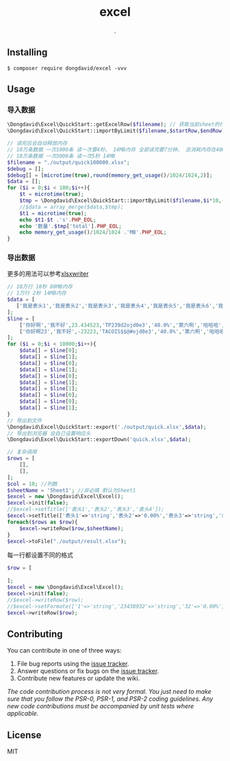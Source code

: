 <h1 align="center"> excel </h1>

<p align="center"> .</p>


## Installing

```shell
$ composer require dongdavid/excel -vvv
```

## Usage

### 导入数据  

```php
\Dongdavid\Excel\QuickStart::getExcelRow($filename); // 获取当前sheet的行数
\Dongdavid\Excel\QuickStart::importByLimit($filename,$startRow,$endRow);
```


```php
// 读完后会自动释放内存
// 10万条数据 一次1000条 读一次要4秒， 14MB内存 全部读完要7分钟， 总消耗内存在40MB左右
// 10万条数据 一次3000条 读一次5秒 14MB 
$filename = "./output/quick100000.xlsx";
$debug = [];
$debug[] = [microtime(true),round(memory_get_usage()/1024/1024,2)];
$data = [];
for ($i = 0;$i < 100;$i++){
    $t = microtime(true);
    $tmp = \Dongdavid\Excel\QuickStart::importByLimit($filename,$i*10,($i+1)*1000);
    //$data = array_merge($data,$tmp);
    $t1 = microtime(true);
    echo $t1-$t .'s'.PHP_EOL;
    echo '数量'.$tmp['total'].PHP_EOL;
    echo memory_get_usage()/1024/1024 .'MB'.PHP_EOL;
}

```
### 导出数据  

更多的用法可以参考[xlsxwriter](https://packagist.org/packages/mk-j/php_xlsxwriter)

```php
// 10万行 18秒 80MB内存
// 1万行 2秒 14MB内存
$data = [
   ['我是表头1','我是表头2','我是表头3','我是表头4','我是表头5','我是表头6','我是表头7','我是表头8','我是表头9']
];
$line = [
    ['你好啊','我不好',23.434523,'TP239d2ojd0e3','40.0%','第六咧','哈哈哈','啊啊啊啊','0003232'],
    ['你好啊23','我不好',-23223,'TACOIS$$@#ojd0e3','40.0%','第六咧','哈哈哈','啊啊啊啊',10000000000032]
];
for ($i = 0;$i < 10000;$i++){
    $data[] = $line[0];
    $data[] = $line[1];
    $data[] = $line[0];
    $data[] = $line[1];
    $data[] = $line[0];
    $data[] = $line[1];
    $data[] = $line[1];
    $data[] = $line[0];
    $data[] = $line[0];
    $data[] = $line[1];
}
// 导出到文件
\Dongdavid\Excel\QuickStart::export('./output/quick.xlsx',$data);
// 导出到浏览器 会自己设置响应头
\Dongdavid\Excel\QuickStart::exportDown('quick.xlsx',$data);
```

```php
// 复杂调用
$rows = [
    [],
    [],
];
$col = 10; //列数
$sheetName = 'Sheet1'; //非必填 默认为Sheet1
$excel = new \Dongdavid\Excel\Excel();
$excel->init(false);
//$excel->setTitle(['表头1','表头2','表头3','表头4']);
$excel->setTitle(['表头1'=>'string','表头2'=>'0.00%','表头3'=>'string','表头4'=>'0.0']); // 设置不同列的格式
foreach($rows as $row){
    $excel->writeRow($row,$sheetName);
}
$excel->toFile("./output/result.xlsx");

```
每一行都设置不同的格式
```php
$row = [
    
];
$excel = new \Dongdavid\Excel\Excel();
$excel->init(false);
//$excel->writeRow($row);
//$excel->setFormate(['1'=>'string','23438932'=>'string','32'=>'0.00%']);
$excel->writeRow($row);
```
## Contributing

You can contribute in one of three ways:

1. File bug reports using the [issue tracker](https://github.com/dongdavid/excel/issues).
2. Answer questions or fix bugs on the [issue tracker](https://github.com/dongdavid/excel/issues).
3. Contribute new features or update the wiki.

_The code contribution process is not very formal. You just need to make sure that you follow the PSR-0, PSR-1, and PSR-2 coding guidelines. Any new code contributions must be accompanied by unit tests where applicable._

## License

MIT
